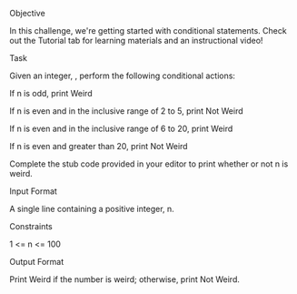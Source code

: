 Objective

In this challenge, we're getting started with conditional statements. Check out the Tutorial tab for learning materials and an instructional video!

Task

Given an integer, , perform the following conditional actions:

If n is odd, print Weird

If n is even and in the inclusive range of 2 to 5, print Not Weird

If n is even and in the inclusive range of 6 to 20, print Weird

If n is even and greater than 20, print Not Weird

Complete the stub code provided in your editor to print whether or not n is weird.


Input Format

A single line containing a positive integer, n.

Constraints

1 <= n <= 100

Output Format

Print Weird if the number is weird; otherwise, print Not Weird.
